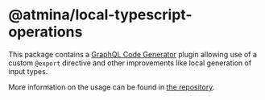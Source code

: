# @atmina/local-typescript-operations

This package contains a [GraphQL Code Generator](https://graphql-code-generator.com/) plugin allowing use of a
custom `@export` directive and other improvements like local generation of input types.

More information on the usage can be found in [the repository](https://github.com/ATMINA/graphql-codegen-plugins).
